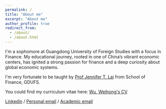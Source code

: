 ```yaml
---
permalink: /
title: "About me"
excerpt: "About me"
author_profile: true
redirect_from:
  - /about/
  - /about.html
---
```


I'm a sophomore at Guangdong University of Foreign Studies with a focus in Finance. My educational journey, rooted in one of China’s vibrant economic centers, has ignited a strong passion for finance and a deep curiosity about global economic systems.

I'm very fortunate to be taught by [Prof Jennifer T. Lai](https://sites.google.com/site/tlaiecon/) from School of Finance, GDUFS.

You could find my curriculum vitae here: [Wu, Weihong's CV](../assets/CV.pdf)

[Linkedin](https://www.linkedin.com/in/weihong-wu-6a5b08241) / [Personal email](wuweihong2006@outlook.com) / [Academic email](20231704947@gdufs.edu.cn)
